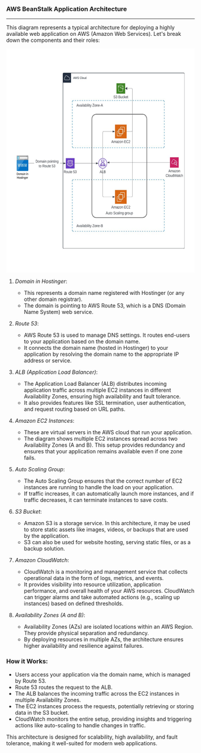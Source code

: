 ### AWS BeanStalk Application Architecture

---

This diagram represents a typical architecture for deploying a highly available web application on AWS (Amazon Web Services). Let's break down the components and their roles:


<img src="CloudArchitecture.jpg" width="100%" height="600px" align="center" />

1. *Domain in Hostinger*: 
   - This represents a domain name registered with Hostinger (or any other domain registrar).
   - The domain is pointing to AWS Route 53, which is a DNS (Domain Name System) web service.

2. *Route 53*:
   - AWS Route 53 is used to manage DNS settings. It routes end-users to your application based on the domain name.
   - It connects the domain name (hosted in Hostinger) to your application by resolving the domain name to the appropriate IP address or service.

3. *ALB (Application Load Balancer)*:
   - The Application Load Balancer (ALB) distributes incoming application traffic across multiple EC2 instances in different Availability Zones, ensuring high availability and fault tolerance.
   - It also provides features like SSL termination, user authentication, and request routing based on URL paths.

4. *Amazon EC2 Instances*:
   - These are virtual servers in the AWS cloud that run your application. 
   - The diagram shows multiple EC2 instances spread across two Availability Zones (A and B). This setup provides redundancy and ensures that your application remains available even if one zone fails.

5. *Auto Scaling Group*:
   - The Auto Scaling Group ensures that the correct number of EC2 instances are running to handle the load on your application. 
   - If traffic increases, it can automatically launch more instances, and if traffic decreases, it can terminate instances to save costs.

6. *S3 Bucket*:
   - Amazon S3 is a storage service. In this architecture, it may be used to store static assets like images, videos, or backups that are used by the application.
   - S3 can also be used for website hosting, serving static files, or as a backup solution.

7. *Amazon CloudWatch*:
   - CloudWatch is a monitoring and management service that collects operational data in the form of logs, metrics, and events.
   - It provides visibility into resource utilization, application performance, and overall health of your AWS resources. CloudWatch can trigger alarms and take automated actions (e.g., scaling up instances) based on defined thresholds.

8. *Availability Zones (A and B)*:
   - Availability Zones (AZs) are isolated locations within an AWS Region. They provide physical separation and redundancy.
   - By deploying resources in multiple AZs, the architecture ensures higher availability and resilience against failures.

### How it Works:
- Users access your application via the domain name, which is managed by Route 53.
- Route 53 routes the request to the ALB.
- The ALB balances the incoming traffic across the EC2 instances in multiple Availability Zones.
- The EC2 instances process the requests, potentially retrieving or storing data in the S3 bucket.
- CloudWatch monitors the entire setup, providing insights and triggering actions like auto-scaling to handle changes in traffic.

This architecture is designed for scalability, high availability, and fault tolerance, making it well-suited for modern web applications.
